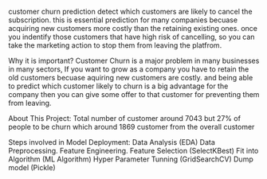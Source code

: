 customer churn prediction detect which customers are likely to cancel the subscription. this is essential prediction for many companies becuase acquiring new customers more costly than the retaining existing ones. once you indentify those customers that have high risk of cancelling, so you can take the marketing action to stop them from leaving the platfrom.

Why it is important?
Customer Churn is a major problem in many businesses in many sectors, If you want to grow as a company you have to retain the old customers becuase aquiring new customers are costly. and being able to predict which customer likely to churn is a big advantage for the company then you can give some offer to that customer for preventing them from leaving.


About This Project:
Total number of customer around 7043 but 27% of people to be churn which around 1869 customer from the overall customer


Steps involved in Model Deployment:
Data Analysis (EDA)
Data Preprocessing.
Feature Engineering.
Feature Selection (SelectKBest)
Fit into Algorithm (ML Algorithm)
Hyper Parameter Tunning (GridSearchCV)
Dump model (Pickle)
